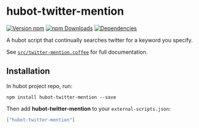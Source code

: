 # hubot-twitter-mention

[![Version npm](https://img.shields.io/npm/v/hubot-twitter-mention.svg?style=flat-square)](https://www.npmjs.com/package/hubot-twitter-mention) [![npm Downloads](https://img.shields.io/npm/dm/hubot-twitter-mention.svg?style=flat-square)](https://www.npmjs.com/package/hubot-twitter-mention) [![Dependencies](https://img.shields.io/david/vspiewak/hubot-twitter-mention.svg?style=flat-square)](https://david-dm.org/vspiewak/hubot-twitter-mention)

A hubot script that continually searches twitter for a keyword you specify.

See [`src/twitter-mention.coffee`](src/twitter-mention.coffee) for full documentation.

## Installation

In hubot project repo, run:

`npm install hubot-twitter-mention --save`

Then add **hubot-twitter-mention** to your `external-scripts.json`:

```json
["hubot-twitter-mention"]
```
